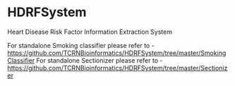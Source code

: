 # HDRFSystem

Heart Disease Risk Factor Information Extraction System

For standalone Smoking classifier please refer to  - https://github.com/TCRNBioinformatics/HDRFSystem/tree/master/SmokingClassifier
For standalone Sectionizer please refer to - https://github.com/TCRNBioinformatics/HDRFSystem/tree/master/Sectionizer
